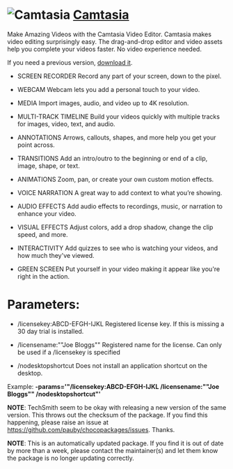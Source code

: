 # ![Camtasia](https://cdn.jsdelivr.net/gh/pauby/ChocoPackages@2b1fa4d7/icons/camtasia.jpg "Camtasia Logo") [Camtasia](https://chocolatey.org/packages/camtasia)

Make Amazing Videos with the Camtasia Video Editor.
Camtasia makes video editing surprisingly easy. The drag-and-drop editor and video assets help you complete your videos faster. No video experience needed.

If you need a previous version, [download it](https://www.techsmith.com/download/oldversions).

* SCREEN RECORDER
 Record any part of your screen, down to the pixel.

* WEBCAM
 Webcam lets you add a personal touch to your video.

* MEDIA
 Import images, audio, and video up to 4K resolution.

* MULTI-TRACK TIMELINE
 Build your videos quickly with multiple tracks for images, video, text, and audio.

* ANNOTATIONS
 Arrows, callouts, shapes, and more help you get your point across.

* TRANSITIONS
 Add an intro/outro to the beginning or end of a clip, image, shape, or text.

* ANIMATIONS
 Zoom, pan, or create your own custom motion effects.

* VOICE NARRATION
 A great way to add context to what you’re showing.

* AUDIO EFFECTS
 Add audio effects to recordings, music, or narration to enhance your video.

* VISUAL EFFECTS
 Adjust colors, add a drop shadow, change the clip speed, and more.

* INTERACTIVITY
 Add quizzes to see who is watching your videos, and how much they've viewed.

* GREEN SCREEN
 Put yourself in your video making it appear like you're right in the action.

# Parameters:

* /licensekey:ABCD-EFGH-IJKL
 Registered license key. If this is missing a 30 day trial is installed.

* /licensename:""Joe Bloggs""
 Registered name for the license. Can only be used if a /licensekey is specified

* /nodesktopshortcut
 Does not install an application shortcut on the desktop.

Example: **-params='"/licensekey:ABCD-EFGH-IJKL /licensename:""Joe Bloggs"" /nodesktopshortcut"'**

**NOTE**: TechSmith seem to be okay with releasing a new version of the same version. This throws out the checksum of the package. If you find this happening, please raise an issue at https://github.com/pauby/chocopackages/issues. Thanks.

**NOTE**: This is an automatically updated package. If you find it is out of date by more than a week, please contact the maintainer(s) and let them know the package is no longer updating correctly.